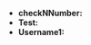 * **checkNNumber:** <inject key="AzureAdUserPassword" value="StaticValue1" enableCopy="false" />
* **Test:**
* **Username1:** <inject key="labvm Admin Username" value="-TestValue6" enableCopy="false"/>
